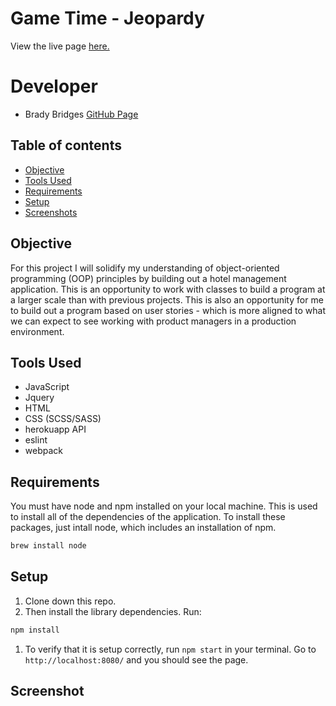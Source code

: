 # Game Time - Jeopardy
View the live page [here.](https://bradybridges.github.io/overlook/)

# Developer
* Brady Bridges [GitHub Page](https://github.com/bradybridges)

## Table of contents
* [Objective](#Objective)
* [Tools Used](#Tools-Used)
* [Requirements](#Requirements)
* [Setup](#Setup)
* [Screenshots](#Screenshots) 

## Objective
  
  For this project I will solidify my understanding of object-oriented programming (OOP) principles by building out a hotel management application. This is an opportunity to work with classes to build a program at a larger scale than with previous projects. This is also an opportunity for me to build out a program based on user stories - which is more aligned to what we can expect to see working with product managers in a production environment.

## Tools Used

- JavaScript
- Jquery
- HTML
- CSS (SCSS/SASS)
- herokuapp API
- eslint
- webpack

## Requirements

You must have node and npm installed on your local machine. This is used to install all of the dependencies of the application. To install these packages, just intall node, which includes an installation of npm.

```bash
brew install node
```

## Setup

1. Clone down this repo.
1. Then install the library dependencies. Run:

```bash
npm install
```
1. To verify that it is setup correctly, run `npm start` in your terminal. Go to `http://localhost:8080/` and you should see the page.

## Screenshot







